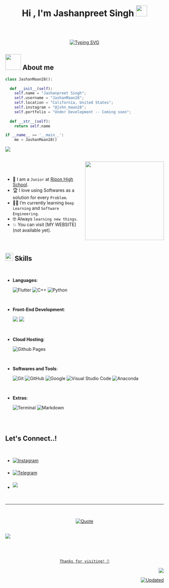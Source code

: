 
<h1 align="center"><b>Hi , I'm Jashanpreet Singh </b><img src="https://media.giphy.com/media/hvRJCLFzcasrR4ia7z/giphy.gif" width="35"></h1>
<br><br>
<p align="center">
  <a href="https://git.io/typing-svg"><img src="https://readme-typing-svg.demolab.com?font=Fira+Code&pause=1000&width=435&lines=Self-taught+MachineLearning+Engineer;Love+to+learn+new+stuff...;Active+Learner%2FResearcher%2C;Currently+Learning+Deep+Learning" alt="Typing SVG" /></a>
</p>




## <picture><img src = "https://github.com/7oSkaaa/7oSkaaa/blob/main/Images/about_me.gif?raw=true" width = 50px></picture> About me



```python
class JashanMaan28():
    
  def __init__(self):
    self.name = "Jashanpreet Singh";
    self.username = "JashanMaan28";
    self.location = "California, United States";
    self.instagram = "@jshn_maan28";
    self.portfolio = "Under Development -- Coming soon";
  
  def __str__(self):
    return self.name

if __name__ == '__main__':
    me = JashanMaan28()
```

<img src="https://user-images.githubusercontent.com/73097560/115834477-dbab4500-a447-11eb-908a-139a6edaec5c.gif"><br><br>

<picture> <img align="right" src="https://github.com/7oSkaaa/7oSkaaa/blob/main/Images/Right_Side.gif?raw=true" width = 250px></picture>

<br><br>

- 🏫 I am a `Junior` at [Ripon High School](https://www.riponhigh.net/).
- 🏆 I love using Softwares as a solution for every `Problem`.
- 🧑‍💻 I’m currently learning `Deep Learning` and `Software Engineering`.
- 🤓 Always `learning new things`.
- 💥 You can visit [MY WEBSITE](not available yet).
<br><br><br>

## <img src="https://media2.giphy.com/media/QssGEmpkyEOhBCb7e1/giphy.gif?cid=ecf05e47a0n3gi1bfqntqmob8g9aid1oyj2wr3ds3mg700bl&rid=giphy.gif" width ="25"><b> Skills</b>
<br>

<p align="center">

- **Languages**:

    ![Flutter](https://img.shields.io/badge/-Flutter-02569B?style=for-the-badge&logo=flutter&logoColor=white&labelColor=282828)
    ![C++](https://img.shields.io/badge/-C++-00599C?style=for-the-badge&logo=cplusplus&logoColor=white&labelColor=282828)
    ![Python](https://img.shields.io/badge/-Python-98b982?style=for-the-badge&logo=python&logoColor=98b982&labelColor=282828)

    

<br>   
    
- **Front-End Development**:

  <img src="https://img.shields.io/badge/-HTML-c58545?style=for-the-badge&logo=html5&logoColor=c58545&labelColor=282828">
  <img src="https://img.shields.io/badge/-CSS-d1a01f?style=for-the-badge&logo=css3&logoColor=d1a01f&labelColor=282828">
  


<br>

- **Cloud Hosting**:

    ![Github Pages](https://img.shields.io/badge/GitHub%20Pages-%23327FC7.svg?style=for-the-badge&logo=github&logoColor=white)
    
<br>

- **Softwares and Tools**:

    ![Git](https://img.shields.io/badge/git-%23F05033.svg?style=for-the-badge&logo=git&logoColor=white)
    ![GitHub](https://img.shields.io/badge/github-%23121011.svg?style=for-the-badge&logo=github&logoColor=white)
    ![Google](https://img.shields.io/badge/google-%234285F4.svg?style=for-the-badge&logo=google&logoColor=white)
    ![Visual Studio Code](https://img.shields.io/badge/Visual%20Studio%20Code-0078d7.svg?style=for-the-badge&logo=visual-studio-code&logoColor=white)
    ![Anaconda](https://img.shields.io/badge/Anaconda-44A833?style=for-the-badge&logo=anaconda&logoColor=white)



<br>

- **Extras**:

    ![Terminal](https://img.shields.io/badge/Terminal-%23054020?style=for-the-badge&logo=gnu-bash&logoColor=white)
    ![Markdown](https://img.shields.io/badge/markdown-%23000000.svg?style=for-the-badge&logo=markdown&logoColor=white)   


</p>

<br>
<br>



## <b> Let's Connect..!</b>
<br>
<div align='left'>

<ul>

<li>
<a href="https://www.instagram.com/jshn_maan28" target="_blank">
<img src="https://img.shields.io/badge/instagram:  jshn_maan28-%2300acee.svg?color=405DE6&style=for-the-badge&logo=instagram&logoColor=white" alt=Instagram style="margin-bottom: 5px;"/>
</a>
</li>

<br>

<li>
<a href="@jshn_maan28" target="_blank">
<img src="https://img.shields.io/badge/Telegram:  jashan_maan28-%2300acee.svg?color=1DA1F2&style=for-the-badge&logo=telegram&logoColor=white" alt=Telegram style="margin-bottom: 5px;"/>
</a>
</li>

<br>

<li>
<a href="mailto:jmaan1337@gmail.com" target="_blank">
<img src="https://img.shields.io/badge/gmail:  jashan_Maan-%23EA4335.svg?style=for-the-badge&logo=gmail&logoColor=white" t=mail style="margin-bottom: 5px;" />
</a>
</li>
	
</ul>
</div>

<br>

---

<br>

<p align = "center">
	<a href="https://github.com/piyushsuthar/github-readme-quotes"> <img alt = "Quote" src="https://quotes-github-readme.vercel.app/api?type=horizontal&theme=tokyonight&animation=grow_out_in&quoteCategory=programming">
</p>

<br>
<img src="https://user-images.githubusercontent.com/73097560/115834477-dbab4500-a447-11eb-908a-139a6edaec5c.gif">
<br><br><br><br>


<!-- Last updated on -->

<div align="center">

    Thanks for visiting! 🌟

<div>

<div align="right">
  <!-- <img src="https://raw.githubusercontent.com/BrunnerLivio/brunnerlivio/master/images/marquee.svg" alt=""/> -->

  ![](https://ForTheBadge.com/images/badges/built-with-love.svg)
  
  ![Updated](https://img.shields.io/badge/Last%20Updated-January%202024-98b982?style=for-the-badge&labelColor=282828)
</div>

